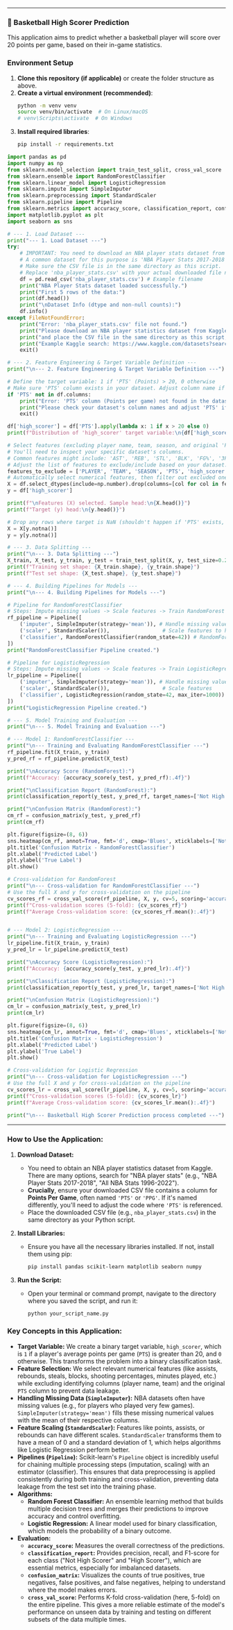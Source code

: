 
-----

### 🏀 Basketball High Scorer Prediction

This application aims to predict whether a basketball player will score over 20 points per game, based on their in-game statistics.

### Environment Setup

1.  **Clone this repository (if applicable)** or create the folder structure as above.
2.  **Create a virtual environment (recommended)**:
    ```bash
    python -m venv venv
    source venv/bin/activate  # On Linux/macOS
    # venv\Scripts\activate  # On Windows
    ```
3.  **Install required libraries**:
    ```bash
    pip install -r requirements.txt
    ```


```python
import pandas as pd
import numpy as np
from sklearn.model_selection import train_test_split, cross_val_score
from sklearn.ensemble import RandomForestClassifier
from sklearn.linear_model import LogisticRegression
from sklearn.impute import SimpleImputer
from sklearn.preprocessing import StandardScaler
from sklearn.pipeline import Pipeline
from sklearn.metrics import accuracy_score, classification_report, confusion_matrix
import matplotlib.pyplot as plt
import seaborn as sns

# --- 1. Load Dataset ---
print("--- 1. Load Dataset ---")
try:
    # IMPORTANT: You need to download an NBA player stats dataset from Kaggle.
    # A common dataset for this purpose is 'NBA Player Stats 2017-2018' or similar.
    # Make sure the CSV file is in the same directory as this script.
    # Replace 'nba_player_stats.csv' with your actual downloaded file name.
    df = pd.read_csv('nba_player_stats.csv') # Example filename
    print("NBA Player Stats dataset loaded successfully.")
    print("First 5 rows of the data:")
    print(df.head())
    print("\nDataset Info (dtype and non-null counts):")
    df.info()
except FileNotFoundError:
    print("Error: 'nba_player_stats.csv' file not found.")
    print("Please download an NBA player statistics dataset from Kaggle (e.g., 'NBA Player Stats 2017-2018')")
    print("and place the CSV file in the same directory as this script, then update the filename in the code.")
    print("Example Kaggle search: https://www.kaggle.com/datasets?search=nba+player+stats")
    exit()

# --- 2. Feature Engineering & Target Variable Definition ---
print("\n--- 2. Feature Engineering & Target Variable Definition ---")

# Define the target variable: 1 if 'PTS' (Points) > 20, 0 otherwise
# Make sure 'PTS' column exists in your dataset. Adjust column name if needed.
if 'PTS' not in df.columns:
    print("Error: 'PTS' column (Points per game) not found in the dataset.")
    print("Please check your dataset's column names and adjust 'PTS' if it's different (e.g., 'PPG').")
    exit()

df['high_scorer'] = df['PTS'].apply(lambda x: 1 if x > 20 else 0)
print(f"Distribution of 'high_scorer' target variable:\n{df['high_scorer'].value_counts()}")

# Select features (excluding player name, team, season, and original 'PTS' column)
# You'll need to inspect your specific dataset's columns.
# Common features might include: 'AST', 'REB', 'STL', 'BLK', 'FG%', '3P%', 'FT%', 'MIN', etc.
# Adjust the list of features to exclude/include based on your dataset.
features_to_exclude = ['PLAYER', 'TEAM', 'SEASON', 'PTS', 'high_scorer'] # Adjust as per your dataset
# Automatically select numerical features, then filter out excluded ones
X = df.select_dtypes(include=np.number).drop(columns=[col for col in features_to_exclude if col in df.columns], errors='ignore')
y = df['high_scorer']

print(f"\nFeatures (X) selected. Sample head:\n{X.head()}")
print(f"Target (y) head:\n{y.head()}")

# Drop any rows where target is NaN (shouldn't happen if 'PTS' exists, but good practice)
X = X[y.notna()]
y = y[y.notna()]

# --- 3. Data Splitting ---
print("\n--- 3. Data Splitting ---")
X_train, X_test, y_train, y_test = train_test_split(X, y, test_size=0.25, random_state=42, stratify=y)
print(f"Training set shape: {X_train.shape}, {y_train.shape}")
print(f"Test set shape: {X_test.shape}, {y_test.shape}")

# --- 4. Building Pipelines for Models ---
print("\n--- 4. Building Pipelines for Models ---")

# Pipeline for RandomForestClassifier
# Steps: Impute missing values -> Scale features -> Train RandomForest
rf_pipeline = Pipeline([
    ('imputer', SimpleImputer(strategy='mean')), # Handle missing values by imputing with the mean
    ('scaler', StandardScaler()),                 # Scale features to have zero mean and unit variance
    ('classifier', RandomForestClassifier(random_state=42)) # RandomForest model
])
print("RandomForestClassifier Pipeline created.")

# Pipeline for LogisticRegression
# Steps: Impute missing values -> Scale features -> Train LogisticRegression
lr_pipeline = Pipeline([
    ('imputer', SimpleImputer(strategy='mean')), # Handle missing values by imputing with the mean
    ('scaler', StandardScaler()),                 # Scale features
    ('classifier', LogisticRegression(random_state=42, max_iter=1000)) # Logistic Regression model
])
print("LogisticRegression Pipeline created.")

# --- 5. Model Training and Evaluation ---
print("\n--- 5. Model Training and Evaluation ---")

# --- Model 1: RandomForestClassifier ---
print("\n--- Training and Evaluating RandomForestClassifier ---")
rf_pipeline.fit(X_train, y_train)
y_pred_rf = rf_pipeline.predict(X_test)

print("\nAccuracy Score (RandomForest):")
print(f"Accuracy: {accuracy_score(y_test, y_pred_rf):.4f}")

print("\nClassification Report (RandomForest):")
print(classification_report(y_test, y_pred_rf, target_names=['Not High Scorer', 'High Scorer']))

print("\nConfusion Matrix (RandomForest):")
cm_rf = confusion_matrix(y_test, y_pred_rf)
print(cm_rf)

plt.figure(figsize=(8, 6))
sns.heatmap(cm_rf, annot=True, fmt='d', cmap='Blues', xticklabels=['Not High Scorer', 'High Scorer'], yticklabels=['Not High Scorer', 'High Scorer'])
plt.title('Confusion Matrix - RandomForestClassifier')
plt.xlabel('Predicted Label')
plt.ylabel('True Label')
plt.show()

# Cross-validation for RandomForest
print("\n--- Cross-validation for RandomForestClassifier ---")
# Use the full X and y for cross-validation on the pipeline
cv_scores_rf = cross_val_score(rf_pipeline, X, y, cv=5, scoring='accuracy', n_jobs=-1)
print(f"Cross-validation scores (5-fold): {cv_scores_rf}")
print(f"Average Cross-validation score: {cv_scores_rf.mean():.4f}")


# --- Model 2: LogisticRegression ---
print("\n--- Training and Evaluating LogisticRegression ---")
lr_pipeline.fit(X_train, y_train)
y_pred_lr = lr_pipeline.predict(X_test)

print("\nAccuracy Score (LogisticRegression):")
print(f"Accuracy: {accuracy_score(y_test, y_pred_lr):.4f}")

print("\nClassification Report (LogisticRegression):")
print(classification_report(y_test, y_pred_lr, target_names=['Not High Scorer', 'High Scorer']))

print("\nConfusion Matrix (LogisticRegression):")
cm_lr = confusion_matrix(y_test, y_pred_lr)
print(cm_lr)

plt.figure(figsize=(8, 6))
sns.heatmap(cm_lr, annot=True, fmt='d', cmap='Blues', xticklabels=['Not High Scorer', 'High Scorer'], yticklabels=['Not High Scorer', 'High Scorer'])
plt.title('Confusion Matrix - LogisticRegression')
plt.xlabel('Predicted Label')
plt.ylabel('True Label')
plt.show()

# Cross-validation for Logistic Regression
print("\n--- Cross-validation for LogisticRegression ---")
# Use the full X and y for cross-validation on the pipeline
cv_scores_lr = cross_val_score(lr_pipeline, X, y, cv=5, scoring='accuracy', n_jobs=-1)
print(f"Cross-validation scores (5-fold): {cv_scores_lr}")
print(f"Average Cross-validation score: {cv_scores_lr.mean():.4f}")

print("\n--- Basketball High Scorer Prediction process completed ---")
```

-----

### How to Use the Application:

1.  **Download Dataset:**

      * You need to obtain an NBA player statistics dataset from Kaggle. There are many options, search for "NBA player stats" (e.g., "NBA Player Stats 2017-2018", "All NBA Stats 1996-2022").
      * **Crucially**, ensure your downloaded CSV file contains a column for **Points Per Game**, often named `'PTS'` or `'PPG'`. If it's named differently, you'll need to adjust the code where `'PTS'` is referenced.
      * Place the downloaded CSV file (e.g., `nba_player_stats.csv`) in the same directory as your Python script.

2.  **Install Libraries:**

      * Ensure you have all the necessary libraries installed. If not, install them using pip:
        ```bash
        pip install pandas scikit-learn matplotlib seaborn numpy
        ```

3.  **Run the Script:**

      * Open your terminal or command prompt, navigate to the directory where you saved the script, and run it:
        ```bash
        python your_script_name.py
        ```

### Key Concepts in this Application:

  * **Target Variable:** We create a binary target variable, `high_scorer`, which is `1` if a player's average points per game (`PTS`) is greater than 20, and `0` otherwise. This transforms the problem into a binary classification task.
  * **Feature Selection:** We select relevant numerical features (like assists, rebounds, steals, blocks, shooting percentages, minutes played, etc.) while excluding identifying columns (player name, team) and the original `PTS` column to prevent data leakage.
  * **Handling Missing Data (`SimpleImputer`):** NBA datasets often have missing values (e.g., for players who played very few games). `SimpleImputer(strategy='mean')` fills these missing numerical values with the mean of their respective columns.
  * **Feature Scaling (`StandardScaler`):** Features like points, assists, or rebounds can have different scales. `StandardScaler` transforms them to have a mean of 0 and a standard deviation of 1, which helps algorithms like Logistic Regression perform better.
  * **Pipelines (`Pipeline`):** Scikit-learn's `Pipeline` object is incredibly useful for chaining multiple processing steps (imputation, scaling) with an estimator (classifier). This ensures that data preprocessing is applied consistently during both training and cross-validation, preventing data leakage from the test set into the training phase.
  * **Algorithms:**
      * **Random Forest Classifier:** An ensemble learning method that builds multiple decision trees and merges their predictions to improve accuracy and control overfitting.
      * **Logistic Regression:** A linear model used for binary classification, which models the probability of a binary outcome.
  * **Evaluation:**
      * **`accuracy_score`:** Measures the overall correctness of the predictions.
      * **`classification_report`:** Provides precision, recall, and F1-score for each class ("Not High Scorer" and "High Scorer"), which are essential metrics, especially for imbalanced datasets.
      * **`confusion_matrix`:** Visualizes the counts of true positives, true negatives, false positives, and false negatives, helping to understand where the model makes errors.
      * **`cross_val_score`:** Performs K-fold cross-validation (here, 5-fold) on the entire pipeline. This gives a more reliable estimate of the model's performance on unseen data by training and testing on different subsets of the data multiple times.


